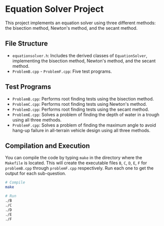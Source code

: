 # Equation Solver Project

This project implements an equation solver using three different methods: the bisection method, Newton's method, and the secant method. 

## File Structure

- `equationsolver.h`: Includes the derived classes of `EquationSolver`, implementing the bisection method, Newton's method, and the secant method.
- `ProblemB.cpp` - `ProblemF.cpp`: Five test programs.

## Test Programs

- `ProblemB.cpp`: Performs root finding tests using the bisection method.
- `ProblemC.cpp`: Performs root finding tests using Newton's method.
- `ProblemD.cpp`: Performs root finding tests using the secant method.
- `ProblemE.cpp`: Solves a problem of finding the depth of water in a trough using all three methods.
- `ProblemF.cpp`: Solves a problem of finding the maximum angle to avoid hang-up failure in all-terrain vehicle design using all three methods.

## Compilation and Execution

You can compile the code by typing `make` in the directory where the `Makefile` is located. This will create the executable files `B`, `C`, `D`, `E`, `F` for `problemB.cpp` through `problemF.cpp` respectively. Run each one to get the output for each sub-question.

```bash
# Compile
make

# Run
./B
./C
./D
./E
./F
